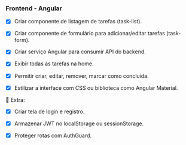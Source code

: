 ### Frontend - Angular
 - [x] Criar componente de listagem de tarefas (task-list).

 - [x] Criar componente de formulário para adicionar/editar tarefas (task-form).

 - [x] Criar serviço Angular para consumir API do backend.

 - [x] Exibir todas as tarefas na home.

 - [x] Permitir criar, editar, remover, marcar como concluída.

 - [x] Estilizar a interface com CSS ou biblioteca como Angular Material.

🔐 Extra:
 - [x] Criar tela de login e registro.

 - [x] Armazenar JWT no localStorage ou sessionStorage.

- [x]  Proteger rotas com AuthGuard.